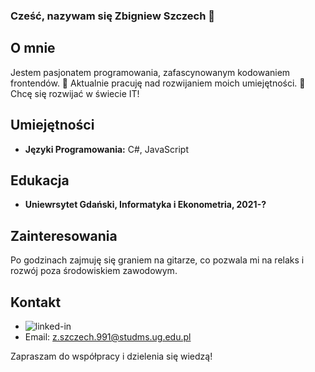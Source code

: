 ### Cześć, nazywam się Zbigniew Szczech 👋
## O mnie
Jestem pasjonatem programowania, zafascynowanym kodowaniem frontendów. 
🚀 Aktualnie pracuję nad rozwijaniem moich umiejętności.
🌱 Chcę się rozwijać w świecie IT!

## Umiejętności
- **Języki Programowania:** C#, JavaScript

## Edukacja
- **Uniewrsytet Gdański, Informatyka i Ekonometria, 2021-?**

## Zainteresowania
Po godzinach zajmuję się graniem na gitarze, co pozwala mi na relaks i rozwój poza środowiskiem zawodowym.

## Kontakt
- [<img align="left" alt="linked-in" src="https://img.shields.io/badge/linkedin-%230077B5.svg?&style=for-the-badge&logo=linkedin&logoColor=white" />](https://www.linkedin.com/in/mohammad-faisal-2665b5134)<br>
- Email: z.szczech.991@studms.ug.edu.pl

Zapraszam do współpracy i dzielenia się wiedzą!




